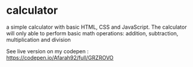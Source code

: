 # calculator
 a simple calculator with basic HTML, CSS and JavaScript. The calculator will only able to perform basic math operations: addition, subtraction, multiplication and division


See live version on my codepen : https://codepen.io/Afarah92/full/GRZROVO

